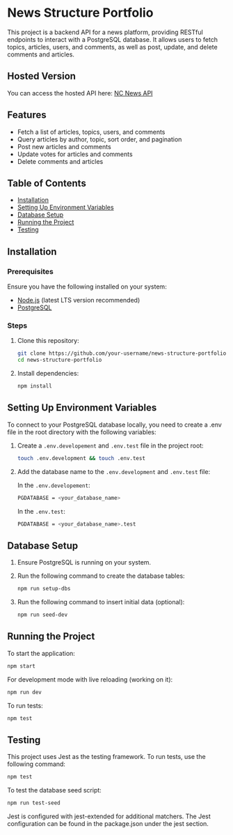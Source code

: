 # News Structure Portfolio

This project is a backend API for a news platform, providing RESTful endpoints to interact with a PostgreSQL database. It allows users to fetch topics, articles, users, and comments, as well as post, update, and delete comments and articles.

## Hosted Version

You can access the hosted API here: [NC News API](https://nc-news-soqt.onrender.com/)

## Features

- Fetch a list of articles, topics, users, and comments
- Query articles by author, topic, sort order, and pagination
- Post new articles and comments
- Update votes for articles and comments
- Delete comments and articles


## Table of Contents

- [Installation](#installation)
- [Setting Up Environment Variables](#setting-up-environment-variables)
- [Database Setup](#database-setup)
- [Running the Project](#running-the-project)
- [Testing](#testing)

## Installation

### Prerequisites

Ensure you have the following installed on your system:

- [Node.js](https://nodejs.org/) (latest LTS version recommended)
- [PostgreSQL](https://www.postgresql.org/)

### Steps

1. Clone this repository:

   ```sh
   git clone https://github.com/your-username/news-structure-portfolio.git
   cd news-structure-portfolio
   ```


2. Install dependencies:

   ```sh
   npm install
   ```

## Setting Up Environment Variables

To connect to your PostgreSQL database locally, you need to create a .env file in the root directory with the following variables:

 1. Create a `.env.developement` and `.env.test` file in the project root:

    ```sh
    touch .env.development && touch .env.test
    ```

2. Add the database name to the `.env.development` and `.env.test` file:

    In the `.env.developement`:
    ```sh
    PGDATABASE = <your_database_name>
    ```
    In the `.env.test`:
    ```sh
    PGDATABASE = <your_database_name>.test
    ```

## Database Setup

1. Ensure PostgreSQL is running on your system.

2. Run the following command to create the database tables:
    ```sh
    npm run setup-dbs
    ```
3. Run the following command to insert initial data (optional):

    ```sh
    npm run seed-dev
    ```

## Running the Project

To start the application:

```sh
npm start
```
For development mode with live reloading (working on it):
```sh
npm run dev 
```
To run tests:
```sh
npm test
```
## Testing

This project uses Jest as the testing framework. To run tests, use the following command:

```sh
npm test
```
To test the database seed script:
```sh
npm run test-seed
```
Jest is configured with jest-extended for additional matchers. The Jest configuration can be found in the package.json under the jest section.

